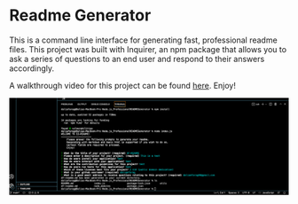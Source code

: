 # Readme Generator
This is a command line interface for generating fast, professional readme files. This project was built with Inquirer, an npm package that allows you to ask a series of questions to an end user and respond to their answers accordingly. 

A walkthrough video for this project can be found <a href="https://youtu.be/R35ktMzgvik">here</a>. Enjoy!

<img src="./assets/Node.js Readme File Generator.png">